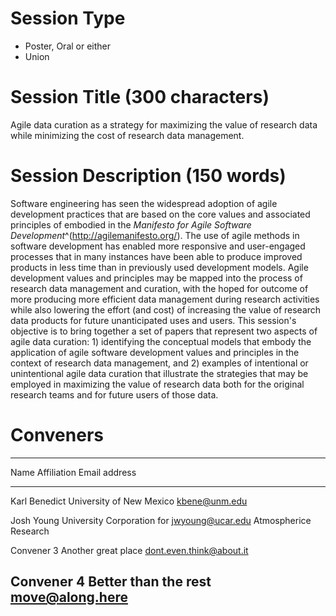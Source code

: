# Session Type

* Poster, Oral or either
* Union

# Session Title (300 characters)

Agile data curation as a strategy for maximizing the value of research data while minimizing the cost of research data management.

# Session Description (150 words)

Software engineering has seen the widespread adoption of agile development practices that are based on the core values and associated principles of embodied in the *Manifesto for Agile Software Development*^(http://agilemanifesto.org/). The use of agile methods in software development has enabled more responsive and user-engaged processes that in many instances have been able to produce improved products in less time than in previously used development models. Agile development values and principles may be mapped into the process of research data management and curation, with the hoped for outcome of more producing more efficient data management during research activities while also lowering the effort (and cost) of increasing the value of research data products for future unanticipated uses and users. This session's objective is to bring together a set of papers that represent two aspects of agile data curation: 1) identifying the conceptual models that embody the application of agile software development values and principles in the context of research data management, and 2) examples of intentional or unintentional agile data curation that illustrate the strategies that may be employed in maximizing the value of research data both for the original research teams and for future users of those data. 

# Conveners

-----------------------------------------------------------------------------------
Name                  Affiliation                 Email address
--------------------- --------------------------- ---------------------------------
Karl Benedict         University of New Mexico    kbene@unm.edu

Josh Young           University Corporation for   jwyoung@ucar.edu
                     Atmospherice Research
                     
Convener 3            Another great place         dont.even.think@about.it

Convener 4            Better than the rest        move@along.here
-----------------------------------------------------------------------------------
